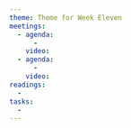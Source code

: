 ```yaml
---
theme: Theme for Week Eleven
meetings: 
  - agenda:
      -
    video:
  - agenda:
      -
    video:
readings:
  -
tasks:
  -
---
```

